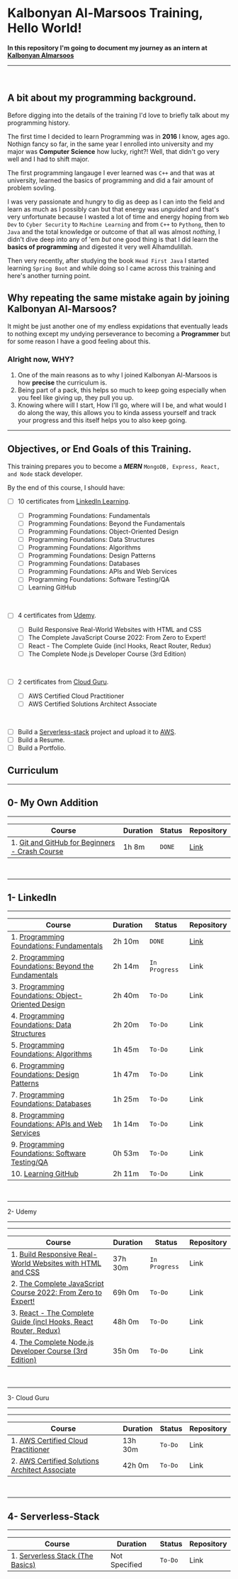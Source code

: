 # Kalbonyan Al-Marsoos Training, Hello World!

**In this repository I'm going to document my journey as an intern at [Kalbonyan Almarsoos](https://www.linkedin.com/company/%D9%83%D8%A7%D9%84%D8%A8%D9%86%D9%8A%D8%A7%D9%86-%D8%A7%D9%84%D9%85%D8%B1%D8%B5%D9%88%D8%B5/)**

---

<br>

## A bit about my programming background.

Before digging into the details of the training I'd love to briefly talk about my programming history.

The first time I decided to learn Programming was in **2016** I know, ages ago. Nothign fancy so far, in the same year I enrolled into university and my major was **Computer Science** how lucky, right?! Well, that didn't go very well and I had to shift major.

The first programming langauge I ever learned was `C++` and that was at university, learned the basics of programming and did a fair amount of problem sovling.

I was very passionate and hungry to dig as deep as I can into the field and learn as much as I possibly can but that energy was _unguided_ and that's very unfortunate because I wasted a lot of time and energy hoping from `Web Dev` to `Cyber Security` to `Machine Learning` and from `C++` to `Pythong`, then to `Java` and the total knowledge or outcome of that all was almost _nothing_, I didn't dive deep into any of 'em _but_ one good thing is that I did learn the **basics of programming** and digested it very well Alhamdulillah.

Then very recently, after studying the book `Head First Java` I started learning `Spring Boot` and while doing so I came across this training and here's another turning point.

## Why repeating the same mistake again by joining Kalbonyan Al-Marsoos?

It might be just another one of my endless expidations that eventually leads to nothing except my undying perseverance to becoming a **Programmer** but for some reason I have a good feeling about this.

### Alright now, **WHY?**

1. One of the main reasons as to why I joined Kalbonyan Al-Marsoos is how **precise** the curriculum is.
2. Being part of a pack, this helps so much to keep going especially when you feel like giving up, they pull you up.
3. Knowing where will I start, How I'll go, where will I be, and what would I do along the way, this allows you to kinda assess yourself and track your progress and this itself helps you to also keep going.

---

## Objectives, or End Goals of this Training.

This training prepares you to become a **_MERN_** `MongoDB, Express, React, and Node` stack developer.

By the end of this course, I should have:

- [ ] 10 certificates from [LinkedIn Learning](https://www.linkedin.com/learning/?trk=nav_neptune_learning).

  - [ ] Programming Foundations: Fundamentals
  - [ ] Programming Foundations: Beyond the Fundamentals
  - [ ] Programming Foundations: Object-Oriented Design
  - [ ] Programming Foundations: Data Structures
  - [ ] Programming Foundations: Algorithms
  - [ ] Programming Foundations: Design Patterns
  - [ ] Programming Foundations: Databases
  - [ ] Programming Foundations: APIs and Web Services
  - [ ] Programming Foundations: Software Testing/QA
  - [ ] Learning GitHub

<br>

- [ ] 4 certificates from [Udemy](https://www.udemy.com/).

  - [ ] Build Responsive Real-World Websites with HTML and CSS
  - [ ] The Complete JavaScript Course 2022: From Zero to Expert!
  - [ ] React - The Complete Guide (incl Hooks, React Router, Redux)
  - [ ] The Complete Node.js Developer Course (3rd Edition)

<br>

- [ ] 2 certificates from [Cloud Guru](https://acloudguru.com/).

  - [ ] AWS Certified Cloud Practitioner
  - [ ] AWS Certified Solutions Architect Associate

<br>

- [ ] Build a [Serverless-stack](https://serverless-stack.com/#guide) project and upload it to [AWS](https://aws.amazon.com/).
- [ ] Build a Resume.
- [ ] Build a Portfolio.

## Curriculum

---

## 0- My Own Addition

---

| Course                                                                                        | Duration | Status | Repository                                                                                                                                    |
| --------------------------------------------------------------------------------------------- | -------- | ------ | --------------------------------------------------------------------------------------------------------------------------------------------- |
| 1. [Git and GitHub for Beginners - Crash Course](https://www.youtube.com/watch?v=RGOj5yH7evk) | 1h 8m    | `DONE` | [Link](https://github.com/mohammedhaddad97/Kalbonyan-Almarsoos/tree/master/Git_and_Github_for_Beginners-Crash_Course_on_FreeCodeCamp_YouTube) |

<br>

---

## 1- LinkedIn

---

| Course                                                                                                                                                                                                       | Duration | Status        | Repository                                                                                                                         |
| ------------------------------------------------------------------------------------------------------------------------------------------------------------------------------------------------------------ | -------- | ------------- | ---------------------------------------------------------------------------------------------------------------------------------- |
| 1. [Programming Foundations: Fundamentals](https://www.linkedin.com/learning/programming-foundations-fundamentals-3)                                                                                         | 2h 10m   | `DONE`        | [Link](https://github.com/mohammedhaddad97/Kalbonyan-Almarsoos/tree/master/LinkedIn_Learning-Programming_Foundations/Fundamentals) |
| 2. [Programming Foundations: Beyond the Fundamentals](https://www.linkedin.com/learning/programming-foundations-beyond-the-fundamentals?contextUrn=urn%3Ali%3AlyndaLearningPath%3A56db2b643dd5596be4e4989b)  | 2h 14m   | `In Progress` | Link                                                                                                                               |
| 3. [Programming Foundations: Object-Oriented Design ](https://www.linkedin.com/learning/programming-foundations-object-oriented-design-3?contextUrn=urn%3Ali%3AlyndaLearningPath%3A56db2b643dd5596be4e4989b) | 2h 40m   | `To-Do`       | Link                                                                                                                               |
| 4. [Programming Foundations: Data Structures ](https://www.linkedin.com/learning/programming-foundations-data-structures-2?contextUrn=urn%3Ali%3AlyndaLearningPath%3A56db2b643dd5596be4e4989b)               | 2h 20m   | `To-Do`       | Link                                                                                                                               |
| 5. [Programming Foundations: Algorithms ](https://www.linkedin.com/learning/programming-foundations-algorithms?contextUrn=urn%3Ali%3AlyndaLearningPath%3A56db2b643dd5596be4e4989b)                           | 1h 45m   | `To-Do`       | Link                                                                                                                               |
| 6. [Programming Foundations: Design Patterns ](https://www.linkedin.com/learning/programming-foundations-design-patterns-2?contextUrn=urn%3Ali%3AlyndaLearningPath%3A56db2b643dd5596be4e4989b)               | 1h 47m   | `To-Do`       | Link                                                                                                                               |
| 7. [Programming Foundations: Databases ](https://www.linkedin.com/learning/programming-foundations-databases-2)                                                                                              | 1h 25m   | `To-Do`       | Link                                                                                                                               |
| 8. [Programming Foundations: APIs and Web Services ](https://www.linkedin.com/learning/programming-foundations-apis-and-web-services)                                                                        | 1h 14m   | `To-Do`       | Link                                                                                                                               |
| 9. [Programming Foundations: Software Testing/QA ](https://www.linkedin.com/learning/programming-foundations-software-testing-qa?contextUrn=urn%3Ali%3AlyndaLearningPath%3A56db2b643dd5596be4e4989b)         | 0h 53m   | `To-Do`       | Link                                                                                                                               |
| 10. [Learning GitHub ](https://www.linkedin.com/learning/learning-github)                                                                                                                                    | 2h 11m   | `To-Do`       | Link                                                                                                                               |

<br>

---

2- Udemy

---

---

| Course                                                                                                                                            | Duration | Status        | Repository |
| ------------------------------------------------------------------------------------------------------------------------------------------------- | -------- | ------------- | ---------- |
| 1. [Build Responsive Real-World Websites with HTML and CSS](https://www.udemy.com/course/design-and-develop-a-killer-website-with-html5-and-css3) | 37h 30m  | `In Progress` | Link       |
| 2. [The Complete JavaScript Course 2022: From Zero to Expert!](https://www.udemy.com/course/the-complete-javascript-course/)                      | 69h 0m   | `To-Do`       | Link       |
| 3. [React - The Complete Guide (incl Hooks, React Router, Redux) ](https://www.udemy.com/course/react-the-complete-guide-incl-redux/)             | 48h 0m   | `To-Do`       | Link       |
| 4. [The Complete Node.js Developer Course (3rd Edition) ](https://www.udemy.com/course/the-complete-nodejs-developer-course-2/)                   | 35h 0m   | `To-Do`       | Link       |

 <br>

---

3- Cloud Guru

---

---

| Course                                                                                                                                   | Duration | Status  | Repository |
| ---------------------------------------------------------------------------------------------------------------------------------------- | -------- | ------- | ---------- |
| 1. [AWS Certified Cloud Practitioner](https://acloudguru.com/course/aws-certified-cloud-practitioner-2020)                               | 13h 30m  | `To-Do` | Link       |
| 2. [AWS Certified Solutions Architect Associate](https://acloudguru.com/course/aws-certified-solutions-architect-associate-saa-c02-4KYV) | 42h 0m   | `To-Do` | Link       |

 <br>

---

## 4- Serverless-Stack

---

| Course                                                                  | Duration      | Status  | Repository |
| ----------------------------------------------------------------------- | ------------- | ------- | ---------- |
| 1. [Serverless Stack (The Basics)](https://serverless-stack.com/#guide) | Not Specified | `To-Do` | Link       |
